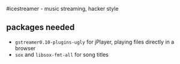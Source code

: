 #icestreamer - music streaming, hacker style

## packages needed

* `gstreamer0.10-plugins-ugly` for jPlayer, playing files directly in a browser
* `sox` and `libsox-fmt-all` for song titles

